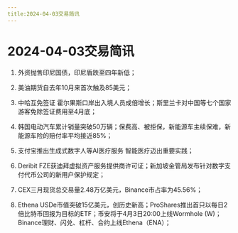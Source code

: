 ```yaml
---
title:2024-04-03交易简讯
---
```

# 2024-04-03交易简讯

1. 外资抛售印尼国债，印尼盾跌至四年新低；

2. 美油期货自去年10月来首次触及85美元；

3. 中哈互免签证 霍尔果斯口岸出入境人员成倍增长；斯里兰卡对中国等七个国家游客免除签证费用至4月底；

4. 韩国电动汽车累计销量突破50万辆；保费高、被拒保，新能源车主续保难，新能源车险的赔付率平均接近85%；

5. 支付宝推出生成式数字人等AI医疗服务 智能医疗迈出重要实践；

6. Deribit FZE获迪拜虚拟资产服务提供商许可证；新加坡金管局发布针对数字支付代币公司的新用户保护规定；

7. CEX三月现货总交易量2.48万亿美元，Binance市占率为45.56%；

8. Ethena USDe市值突破15亿美元，创历史新高；ProShares推出首只以每日2倍比特币回报为目标的ETF；币安将于4月3日20:00上线Wormhole (W)；Binance理财、闪兑、杠杆、合约上线Ethena（ENA）；